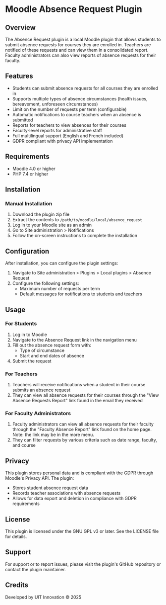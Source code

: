 # Moodle Absence Request Plugin

## Overview
The Absence Request plugin is a local Moodle plugin that allows students to submit absence requests for courses they are enrolled in. Teachers are notified of these requests and can view them in a consolidated report. Faculty administrators can also view reports of absence requests for their faculty.

## Features
- Students can submit absence requests for all courses they are enrolled in
- Supports multiple types of absence circumstances (health issues, bereavement, unforeseen circumstances)
- Limit on the number of requests per term (configurable)
- Automatic notifications to course teachers when an absence is submitted
- Reports for teachers to view absences for their courses
- Faculty-level reports for administrative staff
- Full multilingual support (English and French included)
- GDPR compliant with privacy API implementation

## Requirements
- Moodle 4.0 or higher
- PHP 7.4 or higher

## Installation
### Manual Installation
1. Download the plugin zip file
2. Extract the contents to `/path/to/moodle/local/absence_request`
3. Log in to your Moodle site as an admin
4. Go to Site administration > Notifications
5. Follow the on-screen instructions to complete the installation

## Configuration
After installation, you can configure the plugin settings:

1. Navigate to Site administration > Plugins > Local plugins > Absence Request
2. Configure the following settings:
   - Maximum number of requests per term
   - Default messages for notifications to students and teachers

## Usage
### For Students
1. Log in to Moodle
2. Navigate to the Absence Request link in the navigation menu
3. Fill out the absence request form with:
   - Type of circumstance
   - Start and end dates of absence
4. Submit the request

### For Teachers
1. Teachers will receive notifications when a student in their course submits an absence request
2. They can view all absence requests for their courses through the "View Absence Requests Report" link found in the email they received
### For Faculty Administrators
1. Faculty administrators can view all absence requests for their faculty through the "Faculty Absence Report" link found on the home page. Note: the link may be in the more menu.
2. They can filter requests by various criteria such as date range, faculty, and course

## Privacy
This plugin stores personal data and is compliant with the GDPR through Moodle's Privacy API. The plugin:
- Stores student absence request data
- Records teacher associations with absence requests
- Allows for data export and deletion in compliance with GDPR requirements

## License
This plugin is licensed under the GNU GPL v3 or later. See the LICENSE file for details.

## Support
For support or to report issues, please visit the plugin's GitHub repository or contact the plugin maintainer.

## Credits
Developed by UIT Innovation © 2025

